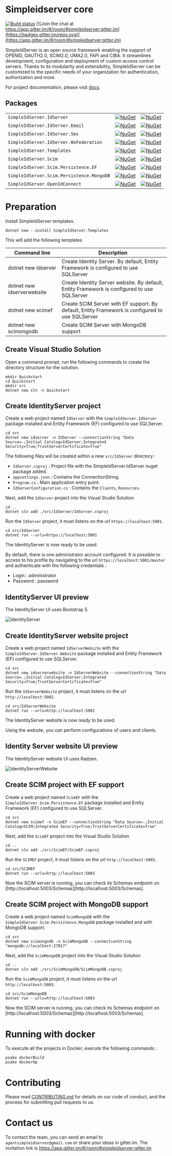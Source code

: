 # Simpleidserver core

[![Build status](https://ci.appveyor.com/api/projects/status/shtqlxhbda6gtdag?svg=true)](https://ci.appveyor.com/project/simpleidserver/simpleidserver)
[![Join the chat at https://app.gitter.im/#/room/#simpleidserver:gitter.im](https://badges.gitter.im/repo.svg)](https://app.gitter.im/#/room/#simpleidserver:gitter.im)

SimpleIdServer is an open source framework enabling the support of OPENID, OAUTH2.0, SCIM2.0, UMA2.0, FAPI and CIBA. It streamlines development, configuration and deployment of custom access control servers. 
Thanks to its modularity and extensibility, SimpleIdServer can be customized to the specific needs of your organization for authentication, authorization and more.

For project documentation, please visit [docs](https://simpleidserver.github.io/SimpleIdServer/documentation/gettingstarted/index.html).

## Packages

|                         			 						|																																								|																																								|
| --------------------------------------------------------- | ------------------------------------------------------------------------------------------------------------------------------------------------------------- | ------------------------------------------------------------------------------------------------------------------------------------------------------------- |
| `SimpleIdServer.IdServer` 			 					| [![NuGet](https://img.shields.io/nuget/v/SimpleIdServer.IdServer.svg)](https://nuget.org/packages/SimpleIdServer.IdServer) 									| [![NuGet](https://img.shields.io/nuget/dt/SimpleIdServer.IdServer.svg)](https://nuget.org/packages/SimpleIdServer.IdServer)									|
| `SimpleIdServer.IdServer.Email` 			 				| [![NuGet](https://img.shields.io/nuget/v/SimpleIdServer.IdServer.Email.svg)](https://nuget.org/packages/SimpleIdServer.IdServer.Email) 						| [![NuGet](https://img.shields.io/nuget/dt/SimpleIdServer.IdServer.Email.svg)](https://nuget.org/packages/SimpleIdServer.IdServer.Email) 						|
| `SimpleIdServer.IdServer.Sms` 			 				| [![NuGet](https://img.shields.io/nuget/v/SimpleIdServer.IdServer.Sms.svg)](https://nuget.org/packages/SimpleIdServer.IdServer.Sms) 							| [![NuGet](https://img.shields.io/nuget/dt/SimpleIdServer.IdServer.Sms.svg)](https://nuget.org/packages/SimpleIdServer.IdServer.Sms) 							|
| `SimpleIdServer.IdServer.WsFederation`	 				| [![NuGet](https://img.shields.io/nuget/v/SimpleIdServer.IdServer.WsFederation.svg)](https://nuget.org/packages/SimpleIdServer.IdServer.WsFederation) 			| [![NuGet](https://img.shields.io/nuget/dt/SimpleIdServer.IdServer.WsFederation.svg)](https://nuget.org/packages/SimpleIdServer.IdServer.WsFederation) 		|
| `SimpleIdServer.Templates` 			 					| [![NuGet](https://img.shields.io/nuget/v/SimpleIdServer.Templates.svg)](https://nuget.org/packages/SimpleIdServer.Templates) 									| [![NuGet](https://img.shields.io/nuget/dt/SimpleIdServer.Templates.svg)](https://nuget.org/packages/SimpleIdServer.Templates) 								|
| `SimpleIdServer.Scim` 			 						| [![NuGet](https://img.shields.io/nuget/v/SimpleIdServer.Scim.svg)](https://nuget.org/packages/SimpleIdServer.Scim) 											| [![NuGet](https://img.shields.io/nuget/dt/SimpleIdServer.Scim.svg)](https://nuget.org/packages/SimpleIdServer.Scim) 											|
| `SimpleIdServer.Scim.Persistence.EF` 			 			| [![NuGet](https://img.shields.io/nuget/v/SimpleIdServer.Scim.Persistence.EF.svg)](https://nuget.org/packages/SimpleIdServer.Scim.Persistence.EF) 				| [![NuGet](https://img.shields.io/nuget/dt/SimpleIdServer.Scim.Persistence.EF.svg)](https://nuget.org/packages/SimpleIdServer.Scim.Persistence.EF) 			|
| `SimpleIdServer.Scim.Persistence.MongoDB`		 			| [![NuGet](https://img.shields.io/nuget/v/SimpleIdServer.Scim.Persistence.MongoDB.svg)](https://nuget.org/packages/SimpleIdServer.Scim.Persistence.MongoDB) 	| [![NuGet](https://img.shields.io/nuget/dt/SimpleIdServer.Scim.Persistence.MongoDB.svg)](https://nuget.org/packages/SimpleIdServer.Scim.Persistence.MongoDB) 	|
| `SimpleIdServer.OpenIdConnect`         	 				| [![NuGet](https://img.shields.io/nuget/v/SimpleIdServer.OpenIdConnect.svg)](https://nuget.org/packages/SimpleIdServer.OpenIdConnect) 	                 		| [![NuGet](https://img.shields.io/nuget/dt/SimpleIdServer.OpenIdConnect.svg)](https://nuget.org/packages/SimpleIdServer.OpenIdConnect) 		                |

# Preparation

Install SimpleIdServer templates.

```
dotnet new --install SimpleIdServer.Templates
```

This will add the following templates

| Command line                 | Description                                                                                      |
| ---------------------------- | ------------------------------------------------------------------------------------------------ |
| dotnet new idserver          | Create Identity Server. By default, Entity Framework is configured to use SQLServer              |
| dotnet new idserverwebsite   | Create Identity Server website. By default, Entity Framework is configured to use SQLServer      |
| dotnet new scimef            | Create SCIM Server with EF support. By default, Entity Framework is configured to use SQLServer  |
| dotnet new scimongodb        | Create SCIM Server with MongoDB support                                                          |

## Create Visual Studio Solution

Open a command prompt, run the following commands to create the directory structure for the solution.

```
mkdir Quickstart
cd Quickstart
mkdir src
dotnet new sln -n Quickstart
```

## Create IdentityServer project

Create a web project named `IdServer` with the `SimpleIdServer.IdServer` package installed and Entity Framework (EF) configured to use SQLServer.

```
cd src
dotnet new idserver -n IdServer --connectionString "Data Source=.;Initial Catalog=IdServer;Integrated Security=True;TrustServerCertificate=True"
```

The following files will be created within a new `src/IdServer` directory :

* `IdServer.csproj` : Project file with the SimpleIdServer.IdServer nuget package added.
* `appsettings.json` : Contains the ConnectionString.
* `Program.cs` : Main application entry point.
* `IdServerConfiguration.cs` : Contains the `Clients`, `Resources`.

Next, add the `IdServer` project into the Visual Studio Solution

```
cd ..
dotnet sln add ./src/IdServer/IdServer.csproj
```

Run the `IdServer` project, it must listens on the url `https://localhost:5001`.

```
cd src/IdServer
dotnet run --urls=https://localhost:5001
```

The IdentityServer is now ready to be used. 

By default, there is one administrator account configured. It is possible to access to his profile by navigating to the url `https://localhost:5001/master` and authenticate with the following credentials :
* Login : administrator
* Password : password

## IdentityServer UI preview

The IdentityServer UI uses Bootstrap 5.

![IdentityServer](docs/documentation/gettingstarted/images/IdentityServer-1.png)

## Create IdentityServer website project

Create a web project named `IdServerWebsite` with the `SimpleIdServer.IdServer.Website` package installed and Entity Framework (EF) configured to use SQLServer.

```
cd src
dotnet new idserverwebsite -n IdServerWebsite --connectionString "Data Source=.;Initial Catalog=IdServer;Integrated Security=True;TrustServerCertificate=True"
```

Run the `IdServerWebsite` project, it must listens on the url `http://localhost:5002`.

```
cd src/IdServerWebsite
dotnet run --urls=http://localhost:5002
```

The IdentityServer website is now ready to be used.

Using the website, you can perform configurations of users and clients.

## Identity Server website UI preview

The IdentityServer website UI uses Radzen.

![IdentityServerWebsite](docs/documentation/gettingstarted/images/IdentityServerWebsite-2.png)

## Create SCIM project with EF support

Create a web project named `ScimEF` with the `SimpleIdServer.Scim.Persistence.EF` package installed and Entity Framework (EF) configured to use SQLServer.

```
cd src
dotnet new scimef -n ScimEF --connectionString "Data Source=.;Initial Catalog=SCIM;Integrated Security=True;TrustServerCertificate=True"
```

Next, add the `ScimEF` project into the Visual Studio Solution

```
cd ..
dotnet sln add ./src/ScimEF/ScimEF.csproj
```

Run the `SCIMEF` project, it must listens on the url `http://localhost:5003`.

```
cd src/SCIMEF
dotnet run --urls=http://localhost:5003
```

Now the SCIM server is running, you can check its Schemas endpoint on [http://localhost:5003/Schemas][http://localhost:5003/Schemas].

## Create SCIM project with MongoDB support

Create a web project named `ScimMongoDB` with the `SimpleIdServer.Scim.Persistence.MongoDB` package installed and with MongoDB support.

```
cd src
dotnet new scimongodb -n ScimMongoDB --connectionString "mongodb://localhost:27017"
```

Next, add the `ScimMongoDB` project into the Visual Studio Solution

```
cd ..
dotnet sln add ./src/ScimMongoDB/ScimMongoDB.csproj
```

Run the `ScimMongoDB` project, it must listens on the url `http://localhost:5003`.

```
cd src/ScimMongoDB
dotnet run --urls=http://localhost:5003
```

Now the SCIM server is running, you can check its Schemas endpoint on [http://localhost:5003/Schemas][http://localhost:5003/Schemas].

# Running with docker

To execute all the projects in Docker, execute the following commands :

```
psake dockerBuild
psake dockerUp
```

# Contributing

Please read [CONTRIBUTING.md](CONTRIBUTING.md) for details on our code of conduct, and the process for submitting pull requests to us.

# Contact us

To contact the team, you can send an email to `agentsimpleidserver@gmail.com` or share your ideas in gitter.im.
The invitation link is https://app.gitter.im/#/room/#simpleidserver:gitter.im